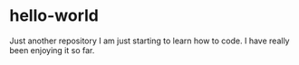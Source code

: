 # hello-world
Just another repository
I am just starting to learn how to code. I have really been enjoying it so far.
